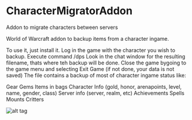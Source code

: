 # CharacterMigratorAddon
Addon to migrate characters between servers

World of Warcraft addon to backup items from a character ingame.

To use it, just install it.
Log in the game with the character you wish to backup.
Execute command /dps
Look in the chat window for the resulting filename, thats where teh backup will be done.
Close the game bygoing to the game menu and selecting Exit Game (if not done, your data is not saved)
The file contains a backup of most of character ingame status like:

Gear
Gems
Items in bags
Character Info (gold, honor, arenapoints, level, name, gender, class)
Server info (server, realm, etc)
Achievements
Spells
Mounts
Critters

![alt tag](http://s8.postimg.org/6bqyvo1c5/Wo_WScrn_Shot_111015_041414.jpg)
